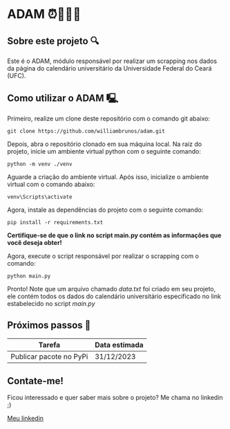 # ADAM ⏰👨🏻‍⚕️

## Sobre este projeto 🔍

Este é o ADAM, módulo responsável por realizar um scrapping nos dados da página do calendário universitário
da Universidade Federal do Ceará (UFC).

## Como utilizar o ADAM 🖳

Primeiro, realize um clone deste repositório com o comando git abaixo:

````commandline
git clone https://github.com/williambrunos/adam.git
````

Depois, abra o repositório clonado em sua máquina local. Na raiz do projeto, inicie um
ambiente virtual python com o seguinte comando:

````commandline
python -m venv ./venv
````

Aguarde a criação do ambiente virtual. Após isso, inicialize o ambiente virtual com o comando abaixo:

````commandline
venv\Scripts\activate
````

Agora, instale as dependências do projeto com o seguinte comando:

````commandline
pip install -r requirements.txt
````

**Certifique-se de que o link no script main.py contém as informações que você deseja
obter!**

Agora, execute o script responsável por realizar o scrapping com o comando:

````commandline
python main.py
````

Pronto! Note que um arquivo chamado *data.txt* foi criado em seu projeto, ele contém todos os dados do calendário universitário
especificado no link estabelecido no script *main.py*

## Próximos passos 🔭

| Tarefa                  | Data estimada |
|-------------------------|---------------|
| Publicar pacote no PyPi | 31/12/2023    |

## Contate-me! 

Ficou interessado e quer saber mais sobre o projeto? Me chama no linkedin ;)

[Meu linkedin](www.linkedin.com/in/william-bruno-sales)